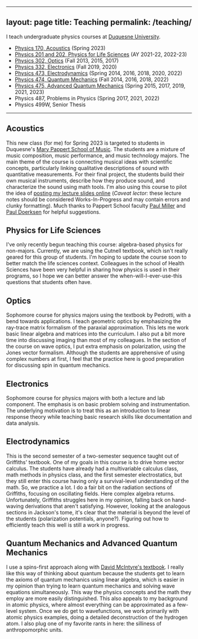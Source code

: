 
---
layout: page
title: Teaching
permalink: /teaching/
---

I teach undergraduate physics courses at [Duquesne University](http://duq.edu).

* [Physics 170, Acoustics](#acoustics) (Spring 2023)
* [Physics 201 and 202, Physics for Life Sciences](#physics-for-life-sciences) (AY 2021-22, 2022-23)
* [Physics 302, Optics](#optics) (Fall 2013, 2015, 2017)
* [Physics 332, Electronics](#electronics) (Fall 2019, 2020)
* [Physics 473, Electrodynamics](#electrodynamics) (Spring 2014, 2016, 2018, 2020, 2022)
* [Physics 474, Quantum Mechanics](#quantum-mechanics-and-advanced-quantum-mechanics) (Fall 2014, 2016, 2018, 2022)
* [Physics 475, Advanced Quantum Mechanics](#quantum-mechanics-and-advanced-quantum-mechanics) (Spring 2015, 2017, 2019, 2021, 2023)
* Physics 487, Problems in Physics (Spring 2017, 2021, 2022)
* Physics 499W, Senior Thesis

<!-- ***Coming soon: [Master's Courses!](https://www.duq.edu/academics/schools/natural-and-environmental-sciences/academics/departments-and-programs/physics/professional-masters-degree-in-applied-physics)*** 
* Physics 502, Advanced Optical Theory and Devices
* Physics 572, Quantum Optics -->

------------------------

## Acoustics
This new class (for me) for Spring 2023 is targeted to students in Duquesne's [Mary Pappert School of Music](https://www.duq.edu/academics/colleges-and-schools/music/index.php?school=Mary+Pappert+School+of+Music).  The students are a mixture of music composition, music performance, and music technology majors.  The main theme of the course is connecting musical ideas with scientific concepts, particularly linking qualitative descriptions of sound with quantitative measurements.  For their final project, the students build their own musical instruments, describe how they produce sound, and characterize the sound using math tools.  I'm also using this course to pilot the idea of [posting my lecture slides online](http://www.corcoviloslab.com/phys170-2023/about.html) (*Caveat lector:* these lecture notes should be considered Works-In-Progress and may contain errors and clunky formatting).  Much thanks to Pappert School faculty [Paul Miller](http://www.theoryofpaul.net/) and [Paul Doerksen](https://www.duq.edu/faculty-and-staff/paul-doerksen.php) for helpful suggestions.

## Physics for Life Sciences
I've only recently begun teaching this course: algebra-based physics for non-majors.  Currently, we are using the Cutnell textbook, which isn't really geared for this group of students.  I'm hoping to update the course soon to better match the life sciences context.  Colleagues in the school of Health Sciences have been very helpful in sharing how physics is used in their programs, so I hope we can better answer the when-will-I-ever-use-this questions that students often have.

## Optics
Sophomore course for physics majors using the textbook by Pedrotti, with a bend towards applications.  I teach geometric optics by emphasizing the ray-trace matrix formalism of the paraxial approximation.  This lets me work basic linear algebra and matrices into the curriculum.  I also put a bit more time into discussing imaging than most of my colleagues.  In the section of the course on wave optics, I put extra emphasis on polarization, using the Jones vector formalism.  Although the students are apprehensive of using complex numbers at first, I feel that the practice here is good preparation for discussing spin in quantum mechanics.

## Electronics
Sophomore course for physics majors with both a lecture and lab component.  The emphasis is on basic problem solving and instrumentation.  The underlying motivation is to treat this as an introduction to linear response theory while teaching basic research skills like documentation and data analysis.

## Electrodynamics
This is the second semester of a two-semester sequence taught out of Griffiths' textbook.  One of my goals in this course is to drive home vector calculus.  The students have already had a multivariable calculus class, math methods in physics class, and the first semester electrostatics, but they still enter this course having only a survival-level understanding of the math.  So, we practice a lot.  I do a fair bit on the radiation sections of Griffiths, focusing on oscillating fields.  Here complex algebra returns.  Unfortunately, Griffiths struggles here in my opinion, falling back on hand-waving derivations that aren't satisfying.  However, looking at the analogous sections in Jackson's tome, it's clear that the material is beyond the level of the students (polarization potentials, anyone?).  Figuring out how to efficiently teach this well is still a work in progress.

## Quantum Mechanics and Advanced Quantum Mechanics
I use a spins-first approach along with [David McIntyre's textbook](http://physics.oregonstate.edu/portfolioswiki/doku.php?id=texts:quantumbook:start).  I really like this way of thinking about quantum because the students get to learn the axioms of quantum mechanics using linear algebra, which is easier in my opinion than trying to learn quantum mechanics and solving wave equations simultaneously.  This way the physics concepts and the math they employ are more easily distinguished.  This also appeals to my background in atomic physics, where almost everything can be approximated as a few-level system.  Once we do get to wavefunctions, we work primarily with atomic physics examples, doing a detailed deconstruction of the hydrogen atom.  I also plug one of my favorite rants in here: the silliness of anthropomorphic units.